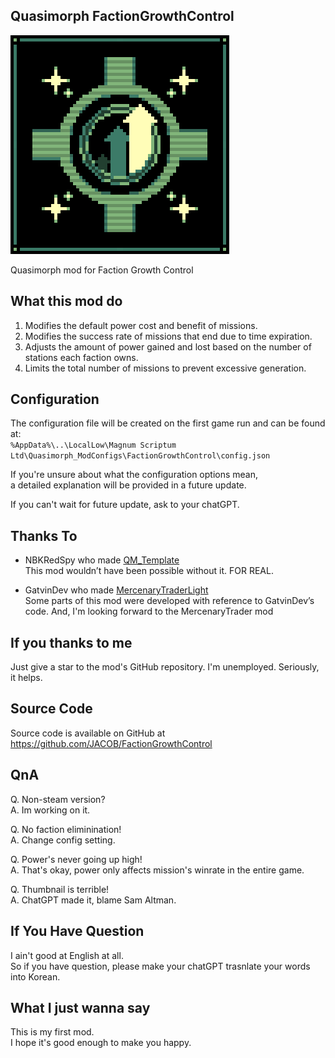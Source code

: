 ## Quasimorph FactionGrowthControl

![thumbnail icon](media/thumbnail.png)

Quasimorph mod for Faction Growth Control

## What this mod do

1. Modifies the default power cost and benefit of missions.
2. Modifies the success rate of missions that end due to time expiration.
3. Adjusts the amount of power gained and lost based on the number of stations each faction owns.
4. Limits the total number of missions to prevent excessive generation.

## Configuration

The configuration file will be created on the first game run and can be found at:  
`%AppData%\..\LocalLow\Magnum Scriptum Ltd\Quasimorph_ModConfigs\FactionGrowthControl\config.json`

If you're unsure about what the configuration options mean,  
a detailed explanation will be provided in a future update.

If you can't wait for future update, ask to your chatGPT.

## Thanks To

- NBKRedSpy who made [QM_Template](https://github.com/NBKRedSpy/QM_Template)  
  This mod wouldn’t have been possible without it. FOR REAL.

- GatvinDev who made [MercenaryTraderLight](https://github.com/GatvinDev/MercenaryTraderLight/tree/master)  
  Some parts of this mod were developed with reference to GatvinDev’s code.
  And, I'm looking forward to the MercenaryTrader mod

## If you thanks to me
Just give a star to the mod's GitHub repository.
I'm unemployed. Seriously, it helps.

## Source Code
Source code is available on GitHub at https://github.com/JACOB/FactionGrowthControl

## QnA

Q. Non-steam version?  
A. Im working on it.

Q. No faction eliminination!  
A. Change config setting.

Q. Power's never going up high!  
A. That's okay, power only affects mission's winrate in the entire game.

Q. Thumbnail is terrible!  
A. ChatGPT made it, blame Sam Altman.

## If You Have Question
I ain't good at English at all.  
So if you have question, please make your chatGPT trasnlate your words into Korean.

## What I just wanna say
This is my first mod.  
I hope it's good enough to make you happy.
